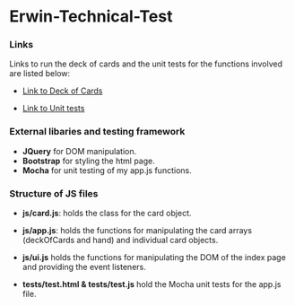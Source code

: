 # Erwin-Technical-Test

### Links

Links to run the deck of cards and the unit tests for the functions involved are listed below:

- [Link to Deck of Cards](https://wmichael.github.io/Erwin-Technical-Test/)

- [Link to Unit tests](https://wmichael.github.io/Erwin-Technical-Test/tests/test.html)

### External libaries and testing framework

- **JQuery** for DOM manipulation.
- **Bootstrap** for styling the html page.
- **Mocha** for unit testing of my app.js functions.

### Structure of JS files

- **js/card.js**: holds the class for the card object.

- **js/app.js**: holds the functions for manipulating the card arrays (deckOfCards and hand) and individual card objects.

- **js/ui.js** holds the functions for manipulating the DOM of the index page and providing the event listeners.

- **tests/test.html & tests/test.js** hold the Mocha unit tests for the app.js file.
